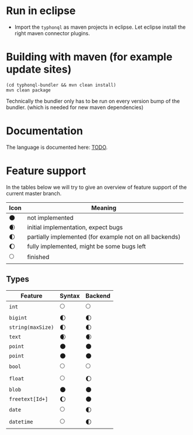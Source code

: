 # Run in eclipse
- Import the `typhonql` as maven projects in eclipse. Let eclipse install the right maven connector plugins.

# Building with maven (for example update sites)

```
(cd typhonql-bundler && mvn clean install)
mvn clean package
```

Technically the bundler only has to be run on every version bump of the bundler. (which is needed for new maven dependencies)

# Documentation

The language is documented here: [TODO](link).

# Feature support

In the tables below we will try to give an overview of feature support of the current master branch.

| Icon | Meaning |
|---|--|
|:new_moon: | not implemented |
|:waxing_crescent_moon: | initial implementation, expect bugs |
|:first_quarter_moon: | partially implemented (for example not on all backends) |
|:waxing_gibbous_moon: | fully implemented, might be some bugs left |
|:full_moon: | finished |

## Types

| Feature | Syntax | Backend |
|----|---|---|
| `int` | :full_moon: | :full_moon: |
| `bigint` | :first_quarter_moon: | :first_quarter_moon: |
| `string(maxSize)` | :first_quarter_moon: | :first_quarter_moon: |
| `text` | :waxing_crescent_moon: | :waxing_crescent_moon: |
| `point` | :new_moon: | :new_moon: |
| `point` | :new_moon: | :new_moon: |
| `bool` | :full_moon: | :full_moon: |
| `float` | :full_moon: | :waxing_gibbous_moon: |
| `blob` | :new_moon: | :new_moon: |
| `freetext[Id+]` | :waxing_gibbous_moon: | :new_moon: |
| `date` | :full_moon: | :first_quarter_moon: |
| `datetime` | :full_moon: | :first_quarter_moon: |
